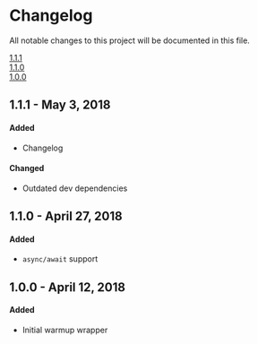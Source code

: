 # Changelog
All notable changes to this project will be documented in this file.

[1.1.1](#1.1.1) <br>
[1.1.0](#1.1.0) <br>
[1.0.0](#1.0.0) <br>

## 1.1.1 - May 3, 2018 <a name="1.1.1"/>
#### Added
- Changelog

#### Changed
- Outdated dev dependencies


## 1.1.0 - April 27, 2018 <a name="1.1.0"/>
#### Added
- `async/await` support


## 1.0.0 - April 12, 2018 <a name="1.0.0"/>
#### Added
- Initial warmup wrapper



